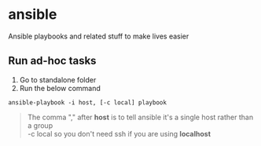 # ansible
Ansible playbooks and related stuff to make lives easier

## Run ad-hoc tasks
1. Go to standalone folder
2. Run the below command
```
ansible-playbook -i host, [-c local] playbook
```
>The comma "," after **host** is to tell ansible it's a single host rather than a group  
>-c local so you don't need ssh if you are using **localhost**
